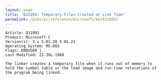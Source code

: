 ```yaml
---
layout: page
title: "Q31993: Temporary Files Created at Link Time"
permalink: /pubs/pc/reference/microsoft/kb/Q31993/
---
```


	Article: Q31993
	Product: Microsoft C
	Version(s): 3.x 5.01.20 5.01.21
	Operating System: MS-DOS
	Flags: ENDUSER |
	Last Modified: 22-JUL-1988
	
	The linker creates a temporary file when it runs out of memory to
	hold the symbol table or the load image and run-time relocations of
	the program being linked.
